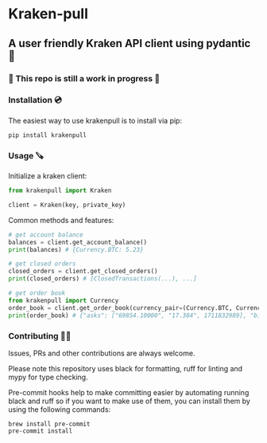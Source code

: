 # Kraken-pull

## A user friendly Kraken API client using pydantic 🐙

### 🚧 This repo is still a work in progress 🚧

### Installation 💿

The easiest way to use krakenpull is to install via pip:

```shell
pip install krakenpull
```

### Usage 🪚

Initialize a kraken client:

```python
from krakenpull import Kraken

client = Kraken(key, private_key)
```

Common methods and features:

```python
# get account balance
balances = client.get_account_balance()
print(balances) # {Currency.BTC: 5.23}

# get closed orders
closed_orders = client.get_closed_orders()
print(closed_orders) # [ClosedTransactions(...), ...]

# get order book
from krakenpull import Currency
order_book = client.get_order_book(currency_pair=(Currency.BTC, Currency.USD))
print(order_book) # {"asks": ["69854.10000", "17.384", 1711832989], "bids": ["69854.00000", "0.015", 1711832988]} 
```

### Contributing 🧑‍💻

Issues, PRs and other contributions are always welcome.

Please note this repository uses black for formatting, ruff for linting and mypy for type checking.

Pre-commit hooks help to make committing easier by automating running black and ruff so if you want to 
make use of them, you can install them by using the following commands:

```shell
brew install pre-commit
pre-commit install
```
